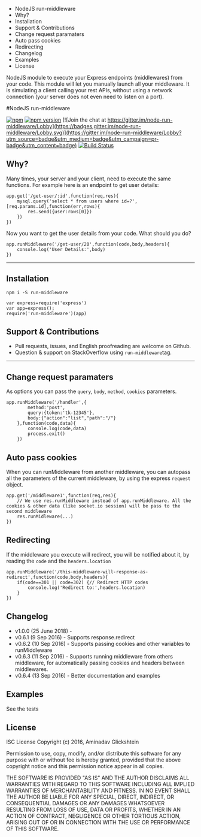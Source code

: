* NodeJS run-middleware
* Why?
* Installation
* Support & Contributions
* Change request paramaters
* Auto pass cookies
* Redirecting
* Changelog
* Examples
* License

NodeJS module to execute your Express endpoints (middlewares) from your code. This module will let you manually launch all your middleware. It is simulating a client calling your rest APIs, without using a network connection (your server does not even need to listen on a port).

#NodeJS run-middleware

[![npm](https://img.shields.io/npm/dt/run-middleware.svg?maxAge=2592000)](https://www.npmjs.com/package/run-middleware)
[![npm version](https://badge.fury.io/js/run-middleware.svg)](https://badge.fury.io/js/run-middleware)
[![Join the chat at https://gitter.im/node-run-middleware/Lobby](https://badges.gitter.im/node-run-middleware/Lobby.svg)](https://gitter.im/node-run-middleware/Lobby?utm_source=badge&utm_medium=badge&utm_campaign=pr-badge&utm_content=badge)
[![Build Status](https://travis-ci.org/aminadav/node-run-middleware.svg?branch=master)](https://travis-ci.org/aminadav/node-run-middleware)

## Why?

Many times, your server and your client, need to execute the same functions. For example here is an endpoint to get user details:

    app.get('/get-user/:id',function(req,res){
    	mysql.query('select * from users where id=?',[req.params.id],function(err,rows){
    		res.send({user:rows[0]})
    	})
    })

Now you want to get the user details from your code. What should you do?

    app.runMiddleware('/get-user/20',function(code,body,headers){
    	console.log('User Details:',body)
    })

---

## Installation

    npm i -S run-middleware

    var express=require('express')
    var app=express();
    require('run-middleware')(app)

## Support & Contributions

* Pull requests, issues, and English proofreading are welcome on Github.
* Question & support on StackOverflow using `run-middleware`tag.

---

## Change request paramaters

As options you can pass the `query`, `body`, `method`, `cookies` parameters.

    app.runMiddleware('/handler',{
    		method:'post',
    		query:{token:'tk-12345'},
    		body:{"action":"list","path":"/"}
    	},function(code,data){
    		console.log(code,data)
    		process.exit()
    	})

## Auto pass cookies

When you can runMiddleware from another middleware, you can autopass all the parameters of the current middleware, by using the express `request` object.

    app.get('/middleware1',function(req,res){
    	// We use res.runMiddleware instead of app.runMiddleware. All the cookies & other data (like socket.io session) will be pass to the second middleware
    	res.runMidleware(...)
    })

## Redirecting

If the middleware you execute will redirect, you will be notified about it, by reading the `code` and the `headers.location`

    app.runMiddleware('/this-middleware-will-response-as-redirect',function(code,body,headers){
    	if(code==301 || code=302) {// Redirect HTTP codes
    		console.log('Redirect to:',headers.location)
    	}
    })

## Changelog

* v1.0.0 (25 June 2018) -
* v0.6.1 (9 Sep 2016) - Supports response.redirect
* v0.6.2 (10 Sep 2016) - Supports passing cookies and other variables to runMiddleware
* v0.6.3 (11 Sep 2016) - Supports running middleware from others middleware, for automatically passing cookies and headers between middlewares.
* v0.6.4 (13 Sep 2016) - Better documentation and examples

## Examples

See the tests

## License

ISC License
Copyright (c) 2016, Aminadav Glickshtein

Permission to use, copy, modify, and/or distribute this software for any purpose with or without fee is hereby granted, provided that the above copyright notice and this permission notice appear in all copies.

THE SOFTWARE IS PROVIDED "AS IS" AND THE AUTHOR DISCLAIMS ALL WARRANTIES WITH REGARD TO THIS SOFTWARE INCLUDING ALL IMPLIED WARRANTIES OF MERCHANTABILITY AND FITNESS. IN NO EVENT SHALL THE AUTHOR BE LIABLE FOR ANY SPECIAL, DIRECT, INDIRECT, OR CONSEQUENTIAL DAMAGES OR ANY DAMAGES WHATSOEVER RESULTING FROM LOSS OF USE, DATA OR PROFITS, WHETHER IN AN ACTION OF CONTRACT, NEGLIGENCE OR OTHER TORTIOUS ACTION, ARISING OUT OF OR IN CONNECTION WITH THE USE OR PERFORMANCE OF THIS SOFTWARE.
